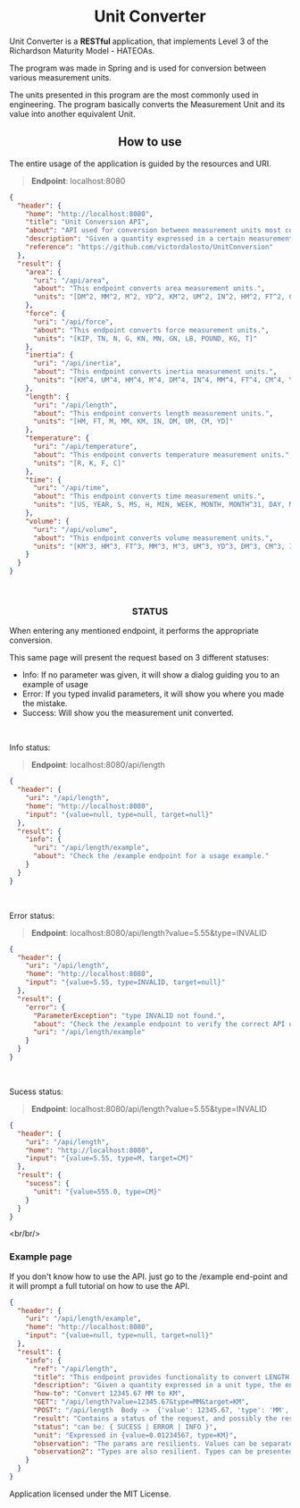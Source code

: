 <h1 align="center"> Unit Converter </h1>

Unit Converter is a <strong> RESTful </strong> application, that implements Level 3 of the Richardson Maturity Model - HATEOAs.

The program was made in Spring and is used for conversion between various measurement units.

The units presented in this program are the most commonly used in engineering.
The program basically converts the Measurement Unit and its value into another equivalent Unit. 
<br/>


<h2 align="center"> How to use </h2>

The entire usage of the application is guided by the resources and URI.
> <b>Endpoint</b>: localhost:8080
```json
{
  "header": {
    "home": "http://localhost:8080",
    "title": "Unit Conversion API",
    "about": "API used for conversion between measurement units most commonly used in the engineering",
    "description": "Given a quantity expressed in a certain measurement unit, the endpoint returns equivalent quantitys expressed in a different measurement unit",
    "reference": "https://github.com/victordalosto/UnitConversion"
  },
  "result": {
    "area": {
      "uri": "/api/area",
      "about": "This endpoint converts area measurement units.",
      "units": "[DM^2, MM^2, M^2, YD^2, KM^2, UM^2, IN^2, HM^2, FT^2, CM^2]"
    },
    "force": {
      "uri": "/api/force",
      "about": "This endpoint converts force measurement units.",
      "units": "[KIP, TN, N, G, KN, MN, GN, LB, POUND, KG, T]"
    },
    "inertia": {
      "uri": "/api/inertia",
      "about": "This endpoint converts inertia measurement units.",
      "units": "[KM^4, UM^4, HM^4, M^4, DM^4, IN^4, MM^4, FT^4, CM^4, YD^4]"
    },
    "length": {
      "uri": "/api/length",
      "about": "This endpoint converts length measurement units.",
      "units": "[HM, FT, M, MM, KM, IN, DM, UM, CM, YD]"
    },
    "temperature": {
      "uri": "/api/temperature",
      "about": "This endpoint converts temperature measurement units.",
      "units": "[R, K, F, C]"
    },
    "time": {
      "uri": "/api/time",
      "about": "This endpoint converts time measurement units.",
      "units": "[US, YEAR, S, MS, H, MIN, WEEK, MONTH, MONTH^31, DAY, MONTH^30]"
    },
    "volume": {
      "uri": "/api/volume",
      "about": "This endpoint converts volume measurement units.",
      "units": "[KM^3, HM^3, FT^3, MM^3, M^3, UM^3, YD^3, DM^3, CM^3, IN^3, ML, L]"
    }
  }
}
```
<br/>

<h3 align="center"><strong>STATUS</strong> </h3>

When entering any mentioned endpoint, it performs the appropriate conversion.

This same page will present the request based on 3 different statuses: 

* Info: If no parameter was given, it will show a dialog guiding you to an example of usage
* Error: If you typed invalid parameters, it will show you where you made the mistake.
* Success: Will show you the measurement unit converted.

<br/>



Info status:
> <b>Endpoint</b>: localhost:8080/api/length
```json
{
  "header": {
    "uri": "/api/length",
    "home": "http://localhost:8080",
    "input": "{value=null, type=null, target=null}"
  },
  "result": {
    "info": {
      "uri": "/api/length/example",
      "about": "Check the /example endpoint for a usage example."
    }
  }
}
```
<br/>

Error status:
> <b>Endpoint</b>: localhost:8080/api/length?value=5.55&type=INVALID
```json
{
  "header": {
    "uri": "/api/length",
    "home": "http://localhost:8080",
    "input": "{value=5.55, type=INVALID, target=null}"
  },
  "result": {
    "error": {
      "ParameterException": "type INVALID not found.",
      "about": "Check the /example endpoint to verify the correct API usage.",
      "uri": "/api/length/example"
    }
  }
}
```
<br/>

Sucess status:
> <b>Endpoint</b>: localhost:8080/api/length?value=5.55&type=INVALID
```json
{
  "header": {
    "uri": "/api/length",
    "home": "http://localhost:8080",
    "input": "{value=5.55, type=M, target=CM}"
  },
  "result": {
    "sucess": {
      "unit": "{value=555.0, type=CM}"
    }
  }
}
```


<br/br/>

### Example page
If you don't know how to use the API. just go to the /example end-point and it will prompt a full tutorial on how to use the API.

```json
{
  "header": {
    "uri": "/api/length/example",
    "home": "http://localhost:8080",
    "input": "{value=null, type=null, target=null}"
  },
  "result": {
    "info": {
      "ref": "/api/length",
      "title": "This endpoint provides functionality to convert LENGTH measurement units.",
      "description": "Given a quantity expressed in a unit type, the end-point returns the equivalent quantity in a different measurement unit.",
      "how-to": "Convert 12345.67 MM to KM",
      "GET": "/api/length?value=12345.67&type=MM&target=KM",
      "POST": "/api/length  Body ->  {'value': 12345.67, 'type': 'MM', 'target': 'KM'}",
      "result": "Contains a status of the request, and possibly the result of the conversion.",
      "status": "can be: { SUCESS | ERROR | INFO }",
      "unit": "Expressed in {value=0.01234567, type=KM}",
      "observation": "The params are resilients. Values can be separated using comma (1,23), dot (1.23), or contain noise (myValue=1.23)",
      "observation2": "Types are also resilient. Types can be presented in: [ M2 ] or [ M² ] or [ M^2 ] or [ M_2 ] or [ M 2 ]..."
    }
  }
}
```

Application licensed under the <a ref="https://github.com/victordalosto/UnitConversion/blob/master/LICENSE">MIT License</a>.